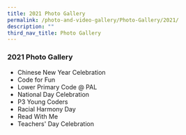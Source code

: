 ```yaml
---
title: 2021 Photo Gallery
permalink: /photo-and-video-gallery/Photo-Gallery/2021/
description: ""
third_nav_title: Photo Gallery
---
```

### 2021 Photo Gallery

* Chinese New Year Celebration
* Code for Fun
* Lower Primary Code @ PAL
* National Day Celebration
* P3 Young Coders
* Racial Harmony Day
* Read With Me
* Teachers' Day Celebration